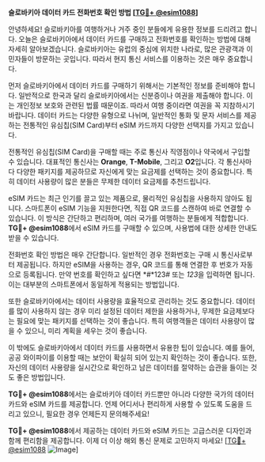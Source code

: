 **슬로바키아 데이터 카드 전화번호 확인 방법 [[TG💪+ @esim1088](https://t.me/s/esim1088)]**

안녕하세요! 슬로바키아를 여행하거나 거주 중인 분들에게 유용한 정보를 드리려고 합니다. 오늘은 슬로바키아에서 데이터 카드를 구매하고 전화번호를 확인하는 방법에 대해 자세히 알아보겠습니다. 슬로바키아는 유럽의 중심에 위치한 나라로, 많은 관광객과 이민자들이 방문하는 곳입니다. 따라서 현지 통신 서비스를 이용하는 것은 매우 중요합니다.

먼저 슬로바키아에서 데이터 카드를 구매하기 위해서는 기본적인 정보를 준비해야 합니다. 일반적으로 한국과 달리 슬로바키아에서는 신분증이나 여권을 제출해야 합니다. 이는 개인정보 보호와 관련된 법률 때문이죠. 따라서 여행 중이라면 여권을 꼭 지참하시기 바랍니다. 데이터 카드는 다양한 유형으로 나뉘며, 일반적인 통화 및 문자 서비스를 제공하는 전통적인 유심칩(SIM Card)부터 eSIM 카드까지 다양한 선택지를 가지고 있습니다.

전통적인 유심칩(SIM Card)을 구매할 때는 주로 통신사 직영점이나 약국에서 구입할 수 있습니다. 대표적인 통신사는 **Orange**, **T-Mobile**, 그리고 **O2**입니다. 각 통신사마다 다양한 패키지를 제공하므로 자신에게 맞는 요금제를 선택하는 것이 중요합니다. 특히 데이터 사용량이 많은 분들은 무제한 데이터 요금제를 추천드립니다.

eSIM 카드는 최근 인기를 끌고 있는 제품으로, 물리적인 유심칩을 사용하지 않아도 됩니다. 스마트폰이 eSIM 기능을 지원한다면, 직접 QR 코드를 스캔하여 바로 연결할 수 있습니다. 이 방식은 간단하고 편리하며, 여러 국가를 여행하는 분들에게 적합합니다. **TG💪+ @esim1088**에서 eSIM 카드를 구매할 수 있으며, 사용법에 대한 상세한 안내도 받을 수 있습니다.

전화번호 확인 방법은 매우 간단합니다. 일반적인 경우 전화번호는 구매 시 통신사로부터 제공됩니다. 하지만 eSIM을 사용하는 경우, QR 코드를 통해 연결한 후 번호가 자동으로 등록됩니다. 만약 번호를 확인하고 싶다면 *#*123# 또는 *123*을 입력하면 됩니다. 이는 대부분의 스마트폰에서 동일하게 적용되는 방법입니다.

또한 슬로바키아에서는 데이터 사용량을 효율적으로 관리하는 것도 중요합니다. 데이터를 많이 사용하지 않는 경우 미리 설정된 데이터 제한을 사용하거나, 무제한 요금제보다는 필요에 맞는 패키지를 선택하는 것이 좋습니다. 특히 여행객들은 데이터 사용량이 많을 수 있으니, 미리 계획을 세우는 것이 좋습니다.

이 밖에도 슬로바키아에서 데이터 카드를 사용하면서 유용한 팁이 있습니다. 예를 들어, 공공 와이파이를 이용할 때는 보안이 확실히 되어 있는지 확인하는 것이 좋습니다. 또한, 자신의 데이터 사용량을 실시간으로 확인하고 남은 데이터를 절약하는 습관을 들이는 것도 좋은 방법입니다.

**TG💪+ @esim1088**에서는 슬로바키아 데이터 카드뿐만 아니라 다양한 국가의 데이터 카드와 eSIM 카드를 제공합니다. 언제 어디서나 편리하게 사용할 수 있도록 도움을 드리고 있으니, 필요한 경우 언제든지 문의해주세요!

**TG💪+ @esim1088**에서 제공하는 데이터 카드와 eSIM 카드는 고급스러운 디자인과 함께 편리함을 제공합니다. 이제 더 이상 해외 통신 문제로 고민하지 마세요! [[TG💪+ @esim1088](https://t.me/s/esim1088) ![Image](https://i.postimg.cc/Y0z9fWf4/image.png)]